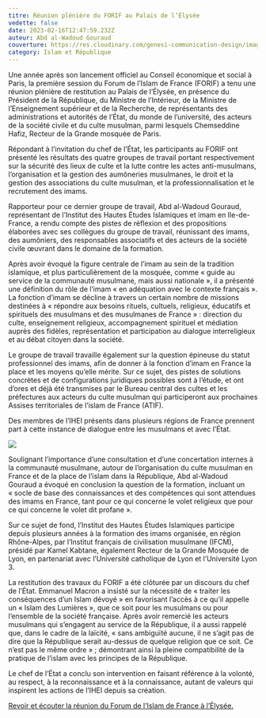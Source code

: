 ```yaml
---
titre: Réunion plénière du FORIF au Palais de l’Élysée
vedette: false
date: 2023-02-16T12:47:59.232Z
auteur: Abd al-Wadoud Gouraud
couverture: https://res.cloudinary.com/genesi-communication-design/image/upload/v1676811123/63ef79497750fd55d83e2f57_agkllo.jpg
category: Islam et République
---
```

Une année après son lancement officiel au Conseil économique et social à Paris, la première session du Forum de l’Islam de France (FORIF) a tenu une réunion plénière de restitution au Palais de l’Élysée, en présence du Président de la République, du Ministre de l’Intérieur, de la Ministre de l’Enseignement supérieur et de la Recherche, de représentants des administrations et autorités de l’État, du monde de l’université, des acteurs de la société civile et du culte musulman, parmi lesquels Chemseddine Hafiz, Recteur de la Grande mosquée de Paris.

Répondant à l’invitation du chef de l’État, les participants au FORIF ont présenté les résultats des quatre groupes de travail portant respectivement sur la sécurité des lieux de culte et la lutte contre les actes anti-musulmans, l’organisation et la gestion des aumôneries musulmanes, le droit et la gestion des associations du culte musulman, et la professionnalisation et le recrutement des imams.

Rapporteur pour ce dernier groupe de travail, Abd al-Wadoud Gouraud, représentant de l’Institut des Hautes Études Islamiques et imam en Ile-de-France, a rendu compte des pistes de réflexion et des propositions élaborées avec ses collègues du groupe de travail, réunissant des imams, des aumôniers, des responsables associatifs et des acteurs de la société civile œuvrant dans le domaine de la formation.

Après avoir évoqué la figure centrale de l’imam au sein de la tradition islamique, et plus particulièrement de la mosquée, comme «&nbsp;guide au service de la communauté musulmane, mais aussi nationale&nbsp;», il a présenté une définition du rôle de l’imam «&nbsp;en adéquation avec le contexte français&nbsp;». La fonction d’imam se décline à travers un certain nombre de missions destinées à «&nbsp;répondre aux besoins rituels, cultuels, religieux, éducatifs et spirituels des musulmans et des musulmanes de France&nbsp;»&nbsp;: direction du culte, enseignement religieux, accompagnement spirituel et médiation auprès des fidèles, représentation et participation au dialogue interreligieux et au débat citoyen dans la société.

Le groupe de travail travaille également sur la question épineuse du statut professionnel des imams, afin de donner à la fonction d’imam en France la place et les moyens qu’elle mérite. Sur ce sujet, des pistes de solutions concrètes et de configurations juridiques possibles sont à l’étude, et ont d’ores et déjà été transmises par le Bureau central des cultes et les préfectures aux acteurs du culte musulman qui participeront aux prochaines Assises territoriales de l’islam de France (ATIF).

Des membres de l’IHEI présents dans plusieurs régions de France prennent part à cette instance de dialogue entre les musulmans et avec l’État.

![](https://res.cloudinary.com/genesi-communication-design/image/upload/v1676811174/63efc0ce405f8a00b87cc0ad_kwb1zf.jpg)

Soulignant l’importance d’une consultation et d’une concertation internes à la communauté musulmane, autour de l’organisation du culte musulman en France et de la place de l’islam dans la République, Abd al-Wadoud Gouraud a évoqué en conclusion la question de la formation, incluant un «&nbsp;socle de base des connaissances et des compétences qui sont attendues des imams en France, tant pour ce qui concerne le volet religieux que pour ce qui concerne le volet dit profane&nbsp;».

Sur ce sujet de fond, l’Institut des Hautes Études Islamiques participe depuis plusieurs années à la formation des imams organisée, en région Rhône-Alpes, par l’Institut français de civilisation musulmane (IFCM), présidé par Kamel Kabtane, également Recteur de la Grande Mosquée de Lyon, en partenariat avec l’Université catholique de Lyon et l’Université Lyon 3.

La restitution des travaux du FORIF a été clôturée par un discours du chef de l’État. Emmanuel Macron a insisté sur la nécessité de «&nbsp;traiter les conséquences d’un Islam dévoyé&nbsp;» en favorisant l’accès à ce qu’il appelle un «&nbsp;Islam des Lumières&nbsp;», que ce soit pour les musulmans ou pour l’ensemble de la société française. Après avoir remercié les acteurs musulmans qui s’engagent au service de la République, il a aussi rappelé que, dans le cadre de la laïcité, «&nbsp;sans ambiguïté aucune, il ne s’agit pas de dire que la République serait au-dessus de quelque religion que ce soit. Ce n’est pas le même ordre&nbsp;»&nbsp;; démontrant ainsi la pleine compatibilité de la pratique de l’islam avec les principes de la République.

Le chef de l’État a conclu son intervention en faisant référence à la volonté, au respect, à la reconnaissance et à la connaissance, autant de valeurs qui inspirent les actions de l’IHEI depuis sa création.

[Revoir et écouter la réunion du Forum de l’Islam de France à l’Élysée.](https://www.elysee.fr/emmanuel-macron/2023/02/16/reunion-du-forum-de-lislam-de-france-a-lelysee)